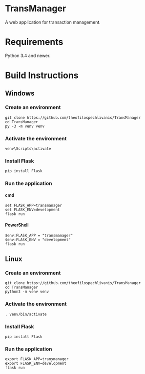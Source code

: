 # TransManager
A web application for transaction management.

# Requirements
Python 3.4 and newer.

# Build Instructions

## Windows
### Create an environment
```
git clone https://github.com/theofilospechlivanis/TransManager
cd TransManager
py -3 -m venv venv
```
### Activate the environment
```
venv\Scripts\activate
```
### Install Flask
```
pip install Flask
```
### Run the application
#### cmd
```
set FLASK_APP=transmanager
set FLASK_ENV=development
flask run
```
#### PowerShell
```
$env:FLASK_APP = "transmanager"
$env:FLASK_ENV = "development"
flask run
```

## Linux
### Create an environment
```
git clone https://github.com/theofilospechlivanis/TransManager
cd TransManager
python3 -m venv venv
```
### Activate the environment
```
. venv/bin/activate
```
### Install Flask
```
pip install Flask
```
### Run the application
```
export FLASK_APP=transmanager
export FLASK_ENV=development
flask run
```
